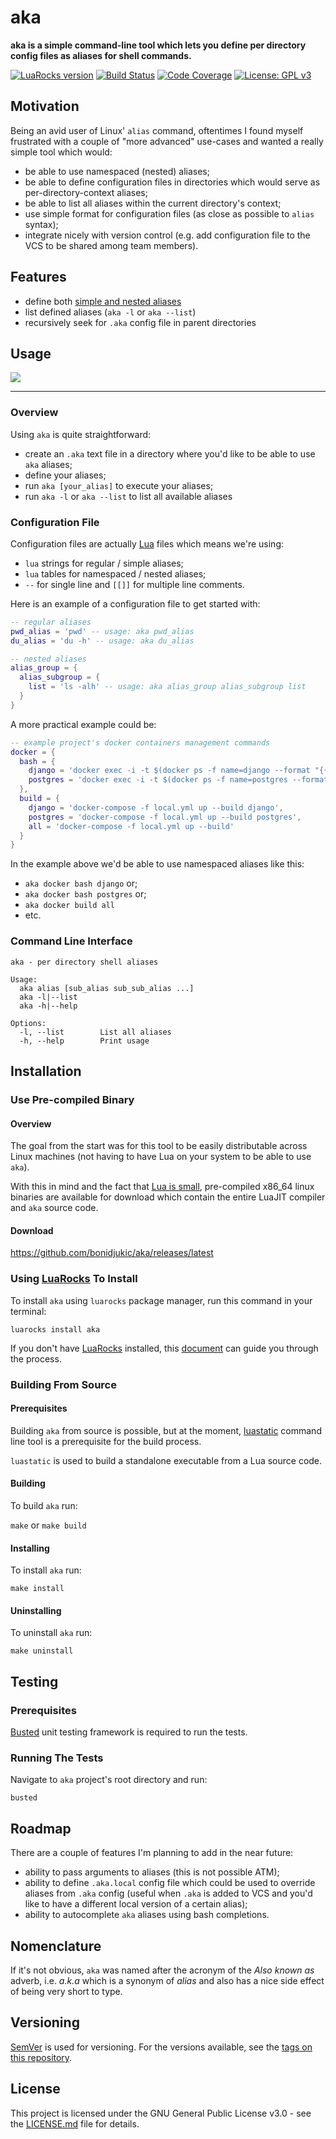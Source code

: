 # aka

**aka is a simple command-line tool which lets you define per directory config files as aliases for shell commands.**


[![LuaRocks version](https://img.shields.io/luarocks/v/bonidjukic/aka.svg)](https://luarocks.org/modules/bonidjukic/aka)
[![Build Status](https://travis-ci.org/bonidjukic/aka.svg?branch=master)](https://travis-ci.org/bonidjukic/aka)
[![Code Coverage](https://codecov.io/github/bonidjukic/aka/branch/master/graphs/badge.svg)](https://codecov.io/gh/bonidjukic/aka/branch/master)
[![License: GPL v3](https://img.shields.io/badge/License-GPLv3-blue.svg)](https://www.gnu.org/licenses/gpl-3.0)

## Motivation

Being an avid user of Linux' `alias` command, oftentimes I found myself frustrated with a couple of "more advanced" use-cases and wanted a really simple tool which would:

- be able to use namespaced (nested) aliases;
- be able to define configuration files in directories which would serve as per-directory-context aliases;
- be able to list all aliases within the current directory's context;
- use simple format for configuration files (as close as possible to `alias` syntax);
- integrate nicely with version control (e.g. add configuration file to the VCS to be shared among team members).

## Features

- define both [simple and nested aliases](#configuration-file)
- list defined aliases (`aka -l` or `aka --list`)
- recursively seek for `.aka` config file in parent directories

## Usage

<a href="https://asciinema.org/a/215736?autoplay=1" target="_blank"><img src="https://asciinema.org/a/215736.svg" /></a>

---

### Overview
Using `aka` is quite straightforward:

- create an `.aka` text file in a directory where you'd like to be able to use `aka` aliases;
- define your aliases;
- run `aka [your_alias]` to execute your aliases;
- run `aka -l` or `aka --list` to list all available aliases

### Configuration File

Configuration files are actually [Lua](https://www.lua.org/) files which means we're using:

- `lua` strings for regular / simple aliases;
- `lua` tables for namespaced / nested aliases;
- `--` for single line and `[[]]` for multiple line comments.

Here is an example of a configuration file to get started with:
```lua
-- regular aliases
pwd_alias = 'pwd' -- usage: aka pwd_alias
du_alias = 'du -h' -- usage: aka du_alias

-- nested aliases
alias_group = {
  alias_subgroup = {
    list = 'ls -alh' -- usage: aka alias_group alias_subgroup list
  }
}
```
A more practical example could be:

```lua
-- example project's docker containers management commands
docker = {
  bash = {
    django = 'docker exec -i -t $(docker ps -f name=django --format "{{.Names}}") /bin/bash',
    postgres = 'docker exec -i -t $(docker ps -f name=postgres --format "{{.Names}}") /bin/bash'
  },
  build = {
    django = 'docker-compose -f local.yml up --build django',
    postgres = 'docker-compose -f local.yml up --build postgres',
    all = 'docker-compose -f local.yml up --build'
  }
}
```

In the example above we'd be able to use namespaced aliases like this:
- `aka docker bash django` or;
- `aka docker bash postgres` or;
- `aka docker build all`
- etc.

### Command Line Interface

```
aka - per directory shell aliases

Usage:
  aka alias [sub_alias sub_sub_alias ...]
  aka -l|--list
  aka -h|--help

Options:
  -l, --list        List all aliases
  -h, --help        Print usage
```

## Installation

### Use Pre-compiled Binary

#### Overview

The goal from the start was for this tool to be easily distributable across Linux machines (not having to have Lua on your system to be able to use `aka`).

With this in mind and the fact that [Lua is small](https://www.lua.org/about.html), pre-compiled x86_64 linux binaries are available for download which contain the entire LuaJIT compiler and `aka` source code.

#### Download

https://github.com/bonidjukic/aka/releases/latest

### Using [LuaRocks](https://luarocks.org) To Install

To install `aka` using `luarocks` package manager, run this command in your terminal:

```
luarocks install aka
```

If you don't have [LuaRocks](https://luarocks.org)  installed, this [document](https://github.com/luarocks/luarocks/wiki/Download)  can guide you through the process.

### Building From Source

#### Prerequisites
Building `aka` from source is possible, but at the moment, [luastatic](https://github.com/ers35/luastatic) command line tool is a prerequisite for the build process.

`luastatic` is used to build a standalone executable from a Lua source code.

#### Building

To build `aka` run:

`make` or `make build`

#### Installing

To install `aka` run:

```make install```

#### Uninstalling

To uninstall `aka` run:

```make uninstall```

## Testing

### Prerequisites

[Busted](https://github.com/Olivine-Labs/busted) unit testing framework is required to run the tests.

### Running The Tests

Navigate to `aka` project's root directory and run:

```
busted
```

## Roadmap

There are a couple of features I'm planning to add in the near future:

- ability to pass arguments to aliases (this is not possible ATM);
- ability to define `.aka.local` config file which could be used to override aliases from `.aka` config (useful when `.aka` is added to VCS and you'd like to have a different local version of a certain alias);
- ability to autocomplete `aka` aliases using bash completions.

## Nomenclature

If it's not obvious, `aka` was named after the acronym of the *Also known as* adverb, i.e. *a.k.a* which is a synonym of *alias* and also has a nice side effect of being very short to type.

## Versioning

[SemVer](http://semver.org/) is used for versioning. For the versions available, see the [tags on this repository](https://github.com/bonidjukic/aka/tags).

## License

This project is licensed under the GNU General Public License v3.0 - see the [LICENSE.md](LICENSE.md) file for details.

